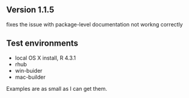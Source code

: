 ##  Version 1.1.5
fixes the issue with package-level documentation not workng correctly

## Test environments
* local OS X install, R 4.3.1
* rhub 
* win-buider
* mac-builder


Examples are as small as I can get them.

